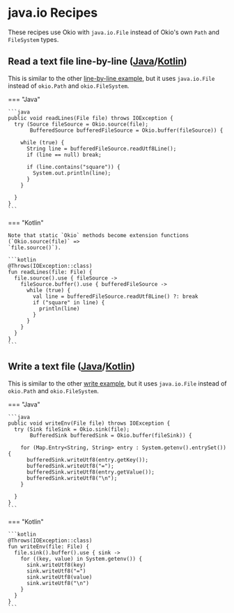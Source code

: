 java.io Recipes
===============

These recipes use Okio with `java.io.File` instead of Okio's own `Path` and `FileSystem` types.


Read a text file line-by-line ([Java][ReadJavaIoFileLineByLine]/[Kotlin][ReadJavaIoFileLineByLineKt])
-----------------------------------------------------------------------------------------------------

This is similar to the other [line-by-line example](recipes.md#read-a-text-file-line-by-line-javakotlin), but it uses `java.io.File`
instead of `okio.Path` and `okio.FileSystem`.

=== "Java"

    ```java
    public void readLines(File file) throws IOException {
      try (Source fileSource = Okio.source(file);
           BufferedSource bufferedFileSource = Okio.buffer(fileSource)) {

        while (true) {
          String line = bufferedFileSource.readUtf8Line();
          if (line == null) break;

          if (line.contains("square")) {
            System.out.println(line);
          }
        }

      }
    }
    ```

=== "Kotlin"

    Note that static `Okio` methods become extension functions (`Okio.source(file)` =>
    `file.source()`).

    ```kotlin
    @Throws(IOException::class)
    fun readLines(file: File) {
      file.source().use { fileSource ->
        fileSource.buffer().use { bufferedFileSource ->
          while (true) {
            val line = bufferedFileSource.readUtf8Line() ?: break
            if ("square" in line) {
              println(line)
            }
          }
        }
      }
    }
    ```

Write a text file ([Java][WriteJavaIoFile]/[Kotlin][WriteJavaIoFileKt])
-----------------------------------------------------------------------------------------------------

This is similar to the other [write example](recipes.md#write-a-text-file-javakotlin), but it uses
`java.io.File` instead of `okio.Path` and `okio.FileSystem`.

=== "Java"

    ```java
    public void writeEnv(File file) throws IOException {
      try (Sink fileSink = Okio.sink(file);
           BufferedSink bufferedSink = Okio.buffer(fileSink)) {

        for (Map.Entry<String, String> entry : System.getenv().entrySet()) {
          bufferedSink.writeUtf8(entry.getKey());
          bufferedSink.writeUtf8("=");
          bufferedSink.writeUtf8(entry.getValue());
          bufferedSink.writeUtf8("\n");
        }

      }
    }
    ```

=== "Kotlin"

    ```kotlin
    @Throws(IOException::class)
    fun writeEnv(file: File) {
      file.sink().buffer().use { sink ->
        for ((key, value) in System.getenv()) {
          sink.writeUtf8(key)
          sink.writeUtf8("=")
          sink.writeUtf8(value)
          sink.writeUtf8("\n")
        }
      }
    }
    ```


[ReadJavaIoFileLineByLineKt]: https://github.com/square/okio/blob/master/samples/src/jvmMain/kotlin/okio/samples/ReadJavaIoFileLineByLine.kt
[ReadJavaIoFileLineByLine]: https://github.com/square/okio/blob/master/samples/src/jvmMain/java/okio/samples/ReadJavaIoFileLineByLine.java
[WriteJavaIoFileKt]: https://github.com/square/okio/blob/master/samples/src/jvmMain/kotlin/okio/samples/WriteJavaIoFile.kt
[WriteJavaIoFile]: https://github.com/square/okio/blob/master/samples/src/jvmMain/java/okio/samples/WriteJavaIoFile.java

